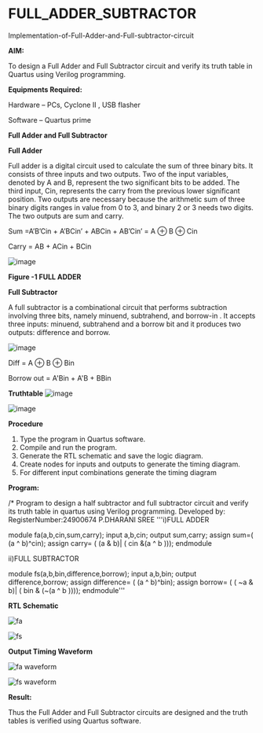 # FULL_ADDER_SUBTRACTOR

Implementation-of-Full-Adder-and-Full-subtractor-circuit

**AIM:**

To design a Full Adder and Full Subtractor circuit and verify its truth table in Quartus using Verilog programming.

**Equipments Required:**

Hardware – PCs, Cyclone II , USB flasher

Software – Quartus prime

**Full Adder and Full Subtractor**

**Full Adder**

Full adder is a digital circuit used to calculate the sum of three binary bits. It consists of three inputs and two outputs. Two of the input variables, denoted by A and B, represent the two significant bits to be added. The third input, Cin, represents the carry from the previous lower significant position. Two outputs are necessary because the arithmetic sum of three binary digits ranges in value from 0 to 3, and binary 2 or 3 needs two digits. The two outputs are sum and carry.

Sum =A’B’Cin + A’BCin’ + ABCin + AB’Cin’ = A ⊕ B ⊕ Cin 

Carry = AB + ACin + BCin

![image](https://github.com/naavaneetha/FULL_ADDER_SUBTRACTOR/assets/154305477/0f30ba51-5ffb-4198-845f-18e054f675e7)

**Figure -1 FULL ADDER**

**Full Subtractor**

A full subtractor is a combinational circuit that performs subtraction involving three bits, namely minuend, subtrahend, and borrow-in . It accepts three inputs: minuend, subtrahend and a borrow bit and it produces two outputs: difference and borrow.

![image](https://github.com/naavaneetha/FULL_ADDER_SUBTRACTOR/assets/154305477/02b24f51-ab51-4304-9ad6-7b81ffc1ead5)

Diff = A ⊕ B ⊕ Bin 

Borrow out = A'Bin + A'B + BBin

**Truthtable**
![image](https://github.com/user-attachments/assets/3f54e9fb-c052-4e41-95d6-5ded3dbfdd38)

![image](https://github.com/user-attachments/assets/14c6d658-f8eb-48a3-8666-47aff1896aa0)



**Procedure**
1. Type the program in Quartus software.
2. Compile and run the program.
3. Generate the RTL schematic and save the logic diagram.
4. Create nodes for inputs and outputs to generate the timing diagram.
5. For different input combinations generate the timing diagram

**Program:**

/* Program to design a half subtractor and full subtractor circuit and verify its truth table in quartus using Verilog programming. Developed by: RegisterNumber:24900674 P.DHARANI SREE
'''i)FULL ADDER

module fa(a,b,cin,sum,carry);
input a,b,cin;
output sum,carry;
assign sum=( (a ^ b)^cin);
assign carry= ( (a & b)| ( cin &(a ^ b )));
endmodule

ii)FULL SUBTRACTOR

module fs(a,b,bin,difference,borrow);
input a,b,bin;
output difference,borrow;
assign difference= ( (a ^ b)^bin);
assign borrow= ( ( ~a & b)| ( bin & (~(a ^ b ))));
endmodule'''

**RTL Schematic**

![fa](https://github.com/user-attachments/assets/2efec1b5-238d-42fe-b989-5e19a06cd280)

![fs](https://github.com/user-attachments/assets/a0be2b86-7b2e-4a4b-a05a-3966a903f89d)

**Output Timing Waveform**

![fa waveform](https://github.com/user-attachments/assets/d21e973f-32e6-4c89-ae9d-7929fdc19d69)

![fs waveform](https://github.com/user-attachments/assets/6a3431b1-fd0b-41d4-8ee2-017280790e68)


**Result:**

Thus the Full Adder and Full Subtractor circuits are designed and the truth tables is verified using Quartus software.



